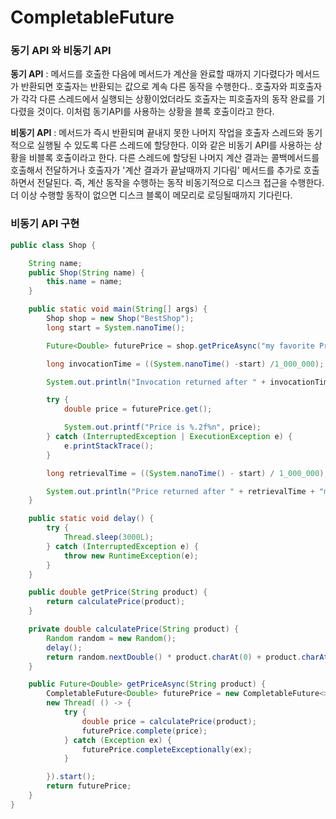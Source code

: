 # CompletableFuture
### 동기 API 와 비동기 API

**동기 API** : 메서드를 호출한 다음에 메서드가 계산을 완료할 때까지 기다렸다가 메서드가 반환되면 호출자는 반환되는 값으로 계속 다른 동작을 수행한다..
호출자와 피호출자가 각각 다른 스레드에서 실행되는 상황이었더라도 호출자는 피호출자의 동작 완료를 기다렸을 것이다. 이처럼 동기API를 사용하는
상황을 블록 호출이라고 한다.

**비동기 API** : 메서드가 즉시 반환되며 끝내지 못한 나머지 작업을 호출자 스레드와 동기적으로 실행될 수 있도록 다른 스레드에 할당한다. 이와 같은
비동기 API를 사용하는 상황을 비블록 호출이라고 한다. 다른 스레드에 할당된 나머지 계산 결과는 콜백메서드를 호출해서 전달하거나 호출자가 
'계산 결과가 끝날때까지 기다림' 메서드를 추가로 호출하면서 전달된다. 즉, 계산 동작을 수행하는 동작 비동기적으로 디스크 접근을 수행한다.
더 이상 수행할 동작이 없으면 디스크 블록이 메모리로 로딩될때까지 기다린다.


### 비동기 API 구현
```java
public class Shop {

    String name; 
    public Shop(String name) {
        this.name = name;
    }

    public static void main(String[] args) {
        Shop shop = new Shop("BestShop");
        long start = System.nanoTime();

        Future<Double> futurePrice = shop.getPriceAsync("my favorite Produce");

        long invocationTime = ((System.nanoTime() -start) /1_000_000);

        System.out.println("Invocation returned after " + invocationTime);

        try {
            double price = futurePrice.get();

            System.out.printf("Price is %.2f%n", price);
        } catch (InterruptedException | ExecutionException e) {
            e.printStackTrace();
        }

        long retrievalTime = ((System.nanoTime() - start) / 1_000_000);

        System.out.println("Price returned after " + retrievalTime + "msecs");
    }

    public static void delay() {
        try {
            Thread.sleep(3000L);
        } catch (InterruptedException e) {
            throw new RuntimeException(e);
        }
    }

    public double getPrice(String product) {
        return calculatePrice(product);
    }

    private double calculatePrice(String product) {
        Random random = new Random();
        delay();
        return random.nextDouble() * product.charAt(0) + product.charAt(1);
    }

    public Future<Double> getPriceAsync(String product) {
        CompletableFuture<Double> futurePrice = new CompletableFuture<>();
        new Thread( () -> {
            try {
                double price = calculatePrice(product);
                futurePrice.complete(price);
            } catch (Exception ex) {
                futurePrice.completeExceptionally(ex);
            }

        }).start();
        return futurePrice;
    }
}
```

